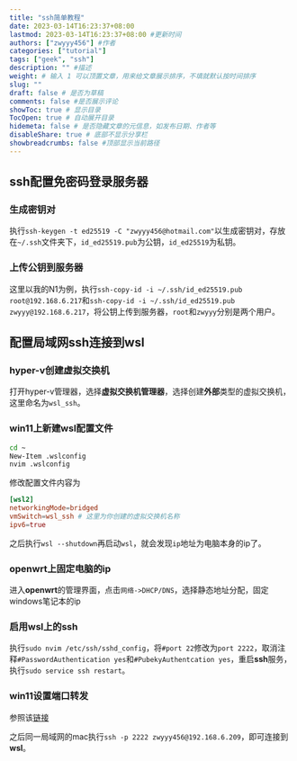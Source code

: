 ```yaml
---
title: "ssh简单教程"
date: 2023-03-14T16:23:37+08:00
lastmod: 2023-03-14T16:23:37+08:00 #更新时间
authors: ["zwyyy456"] #作者
categories: ["tutorial"]
tags: ["geek", "ssh"]
description: "" #描述
weight: # 输入 1 可以顶置文章，用来给文章展示排序，不填就默认按时间排序
slug: ""
draft: false # 是否为草稿
comments: false #是否展示评论
showToc: true # 显示目录
TocOpen: true # 自动展开目录
hidemeta: false # 是否隐藏文章的元信息，如发布日期、作者等
disableShare: true # 底部不显示分享栏
showbreadcrumbs: false #顶部显示当前路径
---
```

## ssh配置免密码登录服务器
### 生成密钥对
执行`ssh-keygen -t ed25519 -C "zwyyy456@hotmail.com"`以生成密钥对，存放在`~/.ssh`文件夹下，`id_ed25519.pub`为公钥，`id_ed25519`为私钥。

### 上传公钥到服务器
这里以我的N1为例，执行`ssh-copy-id -i ~/.ssh/id_ed25519.pub root@192.168.6.217`和`ssh-copy-id -i ~/.ssh/id_ed25519.pub zwyyy@192.168.6.217`，将公钥上传到服务器，`root`和`zwyyy`分别是两个用户。

## 配置局域网ssh连接到wsl
### hyper-v创建虚拟交换机
打开hyper-v管理器，选择**虚拟交换机管理器**，选择创建**外部**类型的虚拟交换机，这里命名为`wsl_ssh`。

### win11上新建wsl配置文件
```sh
cd ~
New-Item .wslconfig
nvim .wslconfig
```
修改配置文件内容为
```toml
[wsl2]
networkingMode=bridged
vmSwitch=wsl_ssh # 这里为你创建的虚拟交换机名称
ipv6=true
```
之后执行`wsl --shutdown`再启动`wsl`，就会发现`ip`地址为电脑本身的ip了。

### openwrt上固定电脑的ip
进入**openwrt**的管理界面，点击`网络->DHCP/DNS`，选择静态地址分配，固定windows笔记本的ip

### 启用wsl上的ssh
执行`sudo nvim /etc/ssh/sshd_config`，将`#port 22`修改为`port 2222`，取消注释`#PasswordAuthentication yes`和`#PubekyAuthentcation yes`，重启**ssh**服务，执行`sudo service ssh restart`。

### win11设置端口转发
参照该[链接](https://blog.csdn.net/lcuwb/article/details/82885920)

之后同一局域网的mac执行`ssh -p 2222 zwyyy456@192.168.6.209`，即可连接到**wsl**。
